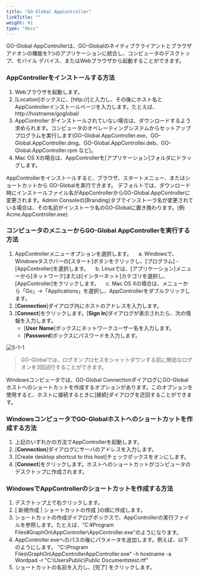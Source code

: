 ```yaml
---
title: "GO-Global AppController"
linkTitle: ""
weight: 01
type: "docs"
---
```


GO-Global AppControllerは、GO-Globalのネイティブクライアントとブラウザアドオンの機能を1つのアプリケーションに統合し、コンピュータのデスクトップ、モバイル デバイス、またはWebブラウザから起動することができます。

### AppControllerをインストールする方法
1. Webブラウザを起動します。
2. [Location]ボックスに、[http://]と入力し、その後にホスト名とAppControllerインストールページを入力します。たとえば、http://hostname/goglobal/
3. AppController がインストールされていない場合は、ダウンロードするよう求められます。コンピュータのオペレーティングシステムからセットアッププログラムを実行します(GO-Global.AppController.exe、GO-Global.AppController.dmg、GO-Global.AppController.deb、GO-Global.AppController.rpm など)。
4. Mac OS Xの場合は、AppControllerを[アプリケーション]フォルダにドラッグします。

AppControllerをインストールすると、ブラウザ、スタートメニュー、またはショートカットから GO-Globalを実行できます。
デフォルトでは、ダウンロード時にインストールファイル名がAppControllerからGO-Global.AppControllerに変更されます。Admin Consoleの[Branding]タブでインストーラ名が変更されている場合は、その名前がインストーラ名のGO-Globalに置き換わります。(例: Acme.AppController.exe)

### コンピュータのメニューからGO-Global AppControllerを実行する方法

1. AppControllerメニューオプションを選択します。
　a. Windowsで、Windowsタスクバーの[スタート]ボタンをクリックし、[プログラム] - [AppController]を選択します。
　b. Linuxでは、[アプリケーション]メニューから[ネットワーク]または[インターネット]カテゴリを選択し、[AppController]をクリックします。
　c. Mac OS Xの場合は、メニューから「Go」→「Applications」を選択し、AppControllerをダブルクリックします。
2. [**Connection**]ダイアログ内にホストのアドレスを入力します。
3. [**Connect**]をクリックします。[**Sign In**]ダイアログが表示されたら、次の情報を入力します。
   - [**User Name**]ボックスにネットワークユーザー名を入力します。
   - [**Password**]ボックスにパスワードを入力します。

![5-1-1](/img/5-1-1.png) 

>GO-Globalでは、ログオンプロセスをシャットダウンする前に無効なログオンを3回試行することができます。

Windowsコンピュータでは、GO-Global ConnectionダイアログにGO-Globalホストへのショートカットを作成するオプションがあります。このオプションを使用すると、ホストに接続するときに[接続]ダイアログを迂回することができます。

### WindowsコンピュータでGO-Globalホストへのショートカットを作成する方法

1. 上記のいずれかの方法でAppControllerを起動します。
2. [**Connection**]ダイアログにサーバのアドレスを入力します。
3. [Create desktop shortcut to this host]チェックボックスをオンにします。
4. [**Connect**]をクリックします。ホストへのショートカットがコンピュータのデスクトップに作成されます。

### WindowsでAppControllerのショートカットを作成する方法

1. デスクトップ上で右クリックします。
2. [ 新規作成 | ショートカットの作成 ]の順に作成します。
3. ショートカットの作成ダイアログボックスで、AppControllerの実行ファイルを参照します。たとえば、"C:¥Program Files¥GraphOn\AppController\AppController.exe"のようになります。
4. AppController.exeへのパスの後にパラメータを追加します。例えば、以下のようにします。
	"C:\Program Files\GraphOn\AppControllerAppController.exe" -h hostname -a Wordpad -r 
	"C:\UsersPublic\Public Documentstest.rtf"
5. ショートカットの名前を入力し、[完了] をクリックします。

